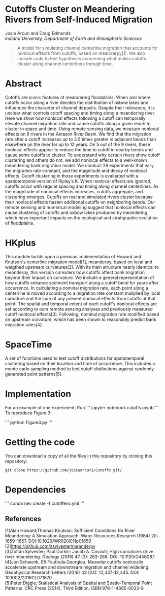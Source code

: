 # Cutoffs Cluster on Meandering Rivers from Self-Induced Migration
Josie Arcuri and Doug Edmonds  
*Indiana University, Department of Earth and Atmospheric Sciences*
> A model for simulating channel centerline migration that accounts for nonlocal effects from cutoffs, based on meanderpy[1]. We also include code to test hypothesis concerning what makes cutoffs cluster along channel centerlines through time. 

# Abstract
Cutoffs are iconic features of meandering floodplains. When and where cutoffs occur along a river decides the distribution of oxbow lakes and influences the character of channel deposits. Despite their relevance, it is unclear what controls cutoff spacing and timing along a meandering river. Here we show how nonlocal effects following a cutoff can temporally elevate channel migration rate and cause cutoffs along a given reach to cluster in space and time. Using remote sensing data, we measure nonlocal effects on 9 rivers in the Amazon River Basin. We find that the migration rate after a cutoff increases up to 3.5 times greater in adjacent bends than elsewhere on the river for up to 12 years. On 5 out of the 9 rivers, these nonlocal effects appear to reduce the time to cutoff in nearby bends and cause some cutoffs to cluster. To understand why certain rivers show cutoff clustering and others do not, we add nonlocal effects to a well-known meandering bank migration model. We conduct 28 experiments that vary the migration rate constant, and the magnitude and decay of nonlocal effects. Cutoff clustering in those experiments is evaluated with a spatiotemporal version of Ripley’s K.  When nonlocal effects are ignored, cutoffs occur with regular spacing and timing along channel centerlines. As the magnitude of nonlocal effects increases, cutoffs aggregate, and clustering emerges. Cutoffs on real and simulated rivers cluster because their nonlocal effects hasten additional cutoffs on neighboring bends. Our remote sensing and numerical modeling suggest that nonlocal effects can cause clustering of cutoffs and oxbow lakes produced by meandering, which have important impacts on the ecological and stratigraphic evolution of floodplains.

# HKplus
This module builds upon a previous implementation of Howard and Knutson's centerline migration model[1], meanderpy, based on local and weigthed upstream curvatures[2]. With its main structure nearly identical to meanderpy, this version considers how cutoffs affect bank migration beyond their impact on curvature. We include a general representation of how cutoffs enhance sediment transport along a cutoff bend for years after occurrence. In calculating a nominal migration rate, each point along a centerline is moved according to a migration rate constant muliplied by local curvature and the sum of any present nonlocal effects from cutoffs at that point. The spatial and temporal extent of each cutoff's nonlocal effects are set according to ours remote sensing analyses and previously measured cutoff nonlocal effects[3]. Following, nominal migration rate modified based on upstream curvature, which has been shown to reasonably predict bank migration rates[4].


# SpaceTime
 A set of functions used to test cutoff distributions for spatiotemporal clustering based on their location and time of occurrence.  This includes a monte carlo sampling method to test cutoff distibutions against randomly-generated point patterns[5].  

# Implementation
For an example of one experiment, Run 
'''
 jupyter notebook cutoffs.ipynb 
'''
To reproduce Figure 3:

'''
python Figure3.py
'''
# Getting the code

You can download a copy of all the files in this repository by cloning this repository:

    git clone https://github.com/josiearcuri/Cutoffs.git/

# Dependencies
'''
conda nev create -f cutoffenv.yml
'''

## References
[1]Alan Howard;Thomas Knutson; Sufficient Conditions for River Meandering: A Simulation Approach. Water Resources Research (1984) 20: 1659–1667. DOI:10.1029/WR020i011p01659
[2]https://github.com/zsylvester/meanderpy  
[3]Zoltán Sylvester; Paul Durkin; Jacob A. Covault; High curvatures drive river meandering. Geology (2019) 47 (3): 263–266.
DOI: 10.1130/G45608.1  
[4]Jon Schwenk, Efi Foufoula‐Georgiou; Meander cutoffs nonlocally accelerate upstream and downstream migration and channel widening. Geophysical Research Letters (2016) 43 (24): 12,437-12,445. DOI: 10.1002/2016GL071670  
[5]Peter Diggle; Statistical Analysis of Spatial and Spatio-Temporal Point Patterns. CRC Press (2014), Third Edition. ISBN:978-1-4665-6023-9


